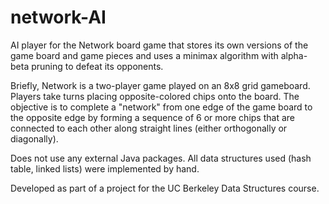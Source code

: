 # network-AI

AI player for the Network board game that stores its own versions of the game board and game pieces and uses a minimax algorithm with alpha-beta pruning to defeat its opponents.

Briefly, Network is a two-player game played on an 8x8 grid gameboard. Players take turns placing opposite-colored chips onto the board. The objective is to complete a "network" from one edge of the game board to the opposite edge by forming a sequence of 6 or more chips that are connected to each other along straight lines (either orthogonally or diagonally).

Does not use any external Java packages. All data structures used (hash table, linked lists) were implemented by hand.

Developed as part of a project for the UC Berkeley Data Structures course.
